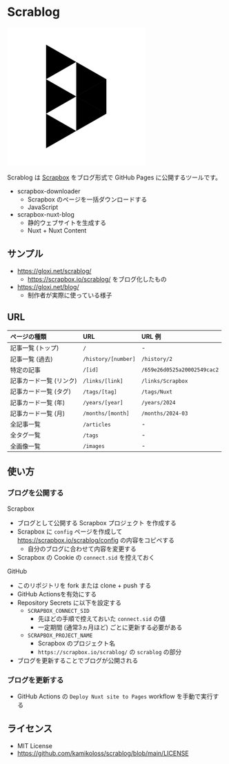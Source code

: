 # Scrablog

![Scrablog Icon](docs/scrablog_logo.png)

Scrablog は [Scrapbox](https://scrapbox.io/product) をブログ形式で GitHub Pages に公開するツールです。

- scrapbox-downloader
    - Scrapbox のページを一括ダウンロードする
    - JavaScript
- scrapbox-nuxt-blog
    - 静的ウェブサイトを生成する
    - Nuxt + Nuxt Content

## サンプル

- https://gloxi.net/scrablog/
    - https://scrapbox.io/scrablog/ をブログ化したもの
- https://gloxi.net/blog/
    - 制作者が実際に使っている様子

## URL

| ページの種類 | URL | URL 例 |
|:---|:---|:---|
| 記事一覧 (トップ) | `/` | - |
| 記事一覧 (過去) | `/history/[number]` | `/history/2` |
| 特定の記事 | `/[id]` | `/659e26d0525a20002549cac2` |
| 記事カード一覧 (リンク) | `/links/[link]` | `/links/Scrapbox` |
| 記事カード一覧 (タグ) | `/tags/[tag]` | `/tags/Nuxt` |
| 記事カード一覧 (年) | `/years/[year]` | `/years/2024` |
| 記事カード一覧 (月) | `/months/[month]` | `/months/2024-03` |
| 全記事一覧 | `/articles` | - |
| 全タグ一覧 | `/tags` | - |
| 全画像一覧 | `/images` | - |

## 使い方

### ブログを公開する

Scrapbox

- ブログとして公開する Scrapbox プロジェクト を作成する
- Scrapbox に `config` ページを作成して https://scrapbox.io/scrablog/config の内容をコピペする
    - 自分のブログに合わせて内容を変更する
- Scrapbox の Cookie の `connect.sid` を控えておく

GitHub

- このリポジトリを fork または clone + push する
- GitHub Actionsを有効にする
- Repository Secrets に以下を設定する
	- `SCRAPBOX_CONNECT_SID`
        - 先ほどの手順で控えておいた `connect.sid` の値
        - 一定期間 (通常3ヵ月ほど) ごとに更新する必要がある
	- `SCRAPBOX_PROJECT_NAME`
        - Scrapbox のプロジェクト名
        - `https://scrapbox.io/scrablog/` の `scrablog` の部分
- ブログを更新することでブログが公開される

### ブログを更新する

- GitHub Actions の `Deploy Nuxt site to Pages` workflow を手動で実行する

## ライセンス

- MIT License
- https://github.com/kamikoloss/scrablog/blob/main/LICENSE
